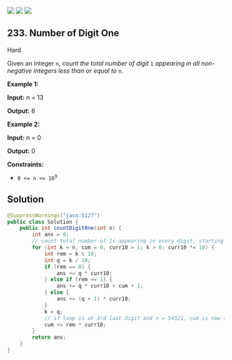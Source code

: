 [![](https://img.shields.io/github/stars/javadev/LeetCode-in-Java?label=Stars&style=flat-square)](https://github.com/javadev/LeetCode-in-Java)
[![](https://img.shields.io/github/forks/javadev/LeetCode-in-Java?label=Fork%20me%20on%20GitHub%20&style=flat-square)](https://github.com/javadev/LeetCode-in-Java/fork)
[![](https://img.shields.io/badge/-LeetCode%20in%20Kotlin-blue?style=flat-square)](https://github.com/javadev/LeetCode-in-Kotlin)

## 233\. Number of Digit One

Hard

Given an integer `n`, count _the total number of digit_ `1` _appearing in all non-negative integers less than or equal to_ `n`.

**Example 1:**

**Input:** n = 13

**Output:** 6 

**Example 2:**

**Input:** n = 0

**Output:** 0 

**Constraints:**

*   <code>0 <= n <= 10<sup>9</sup></code>

## Solution

```java
@SuppressWarnings("java:S127")
public class Solution {
    public int countDigitOne(int n) {
        int ans = 0;
        // count total number of 1s appearing in every digit, starting from the last digit
        for (int k = n, cum = 0, curr10 = 1; k > 0; curr10 *= 10) {
            int rem = k % 10;
            int q = k / 10;
            if (rem == 0) {
                ans += q * curr10;
            } else if (rem == 1) {
                ans += q * curr10 + cum + 1;
            } else {
                ans += (q + 1) * curr10;
            }
            k = q;
            // if loop is at 3rd last digit and n = 54321, cum is now = 321
            cum += rem * curr10;
        }
        return ans;
    }
}
```